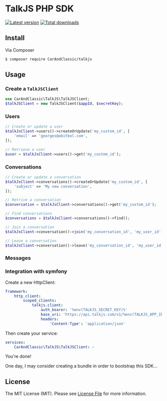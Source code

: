 # TalkJS PHP SDK

[![Latest version](https://img.shields.io/github/release/CarAndClassic/talkjs.svg?style=flat-square)](https://github.com/CarAndClassic/talkjs/releases)
[![Total downloads](https://img.shields.io/packagist/dt/CarAndClassic/talkjs.svg?style=flat-square)](https://packagist.org/packages/CarAndClassic/talkjs)


## Install

Via Composer

``` bash
$ composer require CarAndClassic/talkjs
```

## Usage

### Create a `TalkJSClient`

```php
use CarAndClassic\TalkJS\TalkJSClient;
$talkJSClient = new TalkJSClient($appId, $secretKey);
```

### Users

```php
// Create or update a user
$talkJsClient->users()->createOrUpdate('my_custom_id', [
    'email' => 'georges@abitbol.com',
]);

// Retrieve a user
$user = $talkJsClient->users()->get('my_custom_id');
```

### Conversations

```php
// Create or update a conversation
$talkJsClient->conversations()->createOrUpdate('my_custom_id', [
    'subject' => 'My new conversation',
]);

// Retrive a conversation
$conversation = $talkJsClient->conversations()->get('my_custom_id');

// Find conversations
$conversations = $talkJsClient->conversations()->find();

// Join a conversation
$talkJsClient->conversation()->join('my_conversation_id', 'my_user_id');

// Leave a conversation
$talkJsClient->conversation()->leave('my_conversation_id', 'my_user_id');
```

### Messages



### Integration with symfony

Create a new HttpClient:

```yml
framework:
    http_client:
        scoped_clients:
            talkjs.client:
                auth_bearer: '%env(TALKJS_SECRET_KEY)%'
                base_uri: 'https://api.talkjs.com/v1/%env(TALKJS_APP_ID)%/'
                headers:
                    'Content-Type': 'application/json'
```

Then create your service:

```yml
services:
    CarAndClassic\TalkJS\TalkJSClient: ~
```

You're done!

One day, I may consider creating a bundle in order to bootstrap this SDK...

## License

The MIT License (MIT). Please see [License File](LICENSE) for more information.
